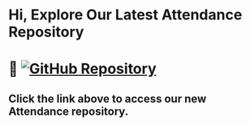 # Hi, Explore Our Latest Attendance Repository

# 🔗 [![GitHub Repository](https://img.shields.io/badge/GitHub-Attendance%20New%20Repository-blue?style=flat-square&logo=github)](https://github.com/Geeks4LearningJHB/LMS-Attendance-2)

## Click the link above to access our new Attendance repository.
